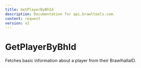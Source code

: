 ```yaml
---
title: GetPlayerByBhId
description: Documentation for api.brawltools.com.
content: request
version: v2
---
```


# GetPlayerByBhId

Fetches basic information about a player from their BrawlhallaID.
